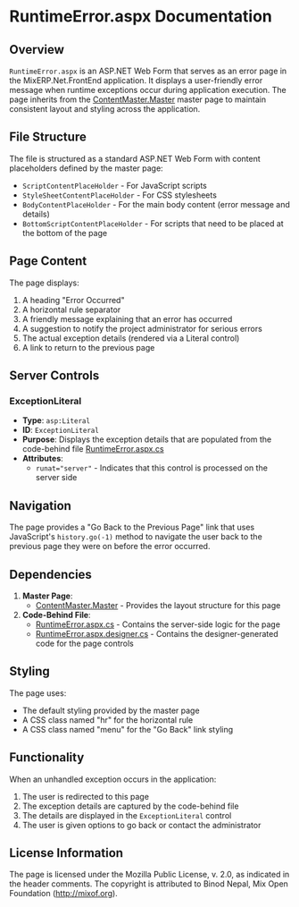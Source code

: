 # RuntimeError.aspx Documentation

## Overview
`RuntimeError.aspx` is an ASP.NET Web Form that serves as an error page in the MixERP.Net.FrontEnd application. It displays a user-friendly error message when runtime exceptions occur during application execution. The page inherits from the [ContentMaster.Master](ContentMaster.Master.md) master page to maintain consistent layout and styling across the application.

## File Structure
The file is structured as a standard ASP.NET Web Form with content placeholders defined by the master page:
- `ScriptContentPlaceHolder` - For JavaScript scripts
- `StyleSheetContentPlaceHolder` - For CSS stylesheets
- `BodyContentPlaceHolder` - For the main body content (error message and details)
- `BottomScriptContentPlaceHolder` - For scripts that need to be placed at the bottom of the page

## Page Content
The page displays:
1. A heading "Error Occurred"
2. A horizontal rule separator
3. A friendly message explaining that an error has occurred
4. A suggestion to notify the project administrator for serious errors
5. The actual exception details (rendered via a Literal control)
6. A link to return to the previous page

## Server Controls

### ExceptionLiteral
- **Type**: `asp:Literal`
- **ID**: `ExceptionLiteral`
- **Purpose**: Displays the exception details that are populated from the code-behind file [RuntimeError.aspx.cs](RuntimeError.aspx.cs.md)
- **Attributes**:
  - `runat="server"` - Indicates that this control is processed on the server side

## Navigation
The page provides a "Go Back to the Previous Page" link that uses JavaScript's `history.go(-1)` method to navigate the user back to the previous page they were on before the error occurred.

## Dependencies
1. **Master Page**: 
   - [ContentMaster.Master](ContentMaster.Master.md) - Provides the layout structure for this page
2. **Code-Behind File**:
   - [RuntimeError.aspx.cs](RuntimeError.aspx.cs.md) - Contains the server-side logic for the page
   - [RuntimeError.aspx.designer.cs](RuntimeError.aspx.designer.cs.md) - Contains the designer-generated code for the page controls

## Styling
The page uses:
- The default styling provided by the master page
- A CSS class named "hr" for the horizontal rule
- A CSS class named "menu" for the "Go Back" link styling

## Functionality
When an unhandled exception occurs in the application:
1. The user is redirected to this page
2. The exception details are captured by the code-behind file
3. The details are displayed in the `ExceptionLiteral` control
4. The user is given options to go back or contact the administrator

## License Information
The page is licensed under the Mozilla Public License, v. 2.0, as indicated in the header comments. The copyright is attributed to Binod Nepal, Mix Open Foundation (http://mixof.org).